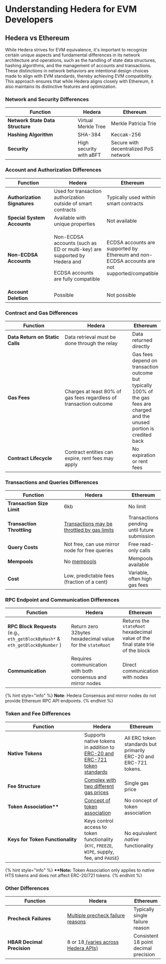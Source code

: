 # Understanding Hedera for EVM Developers

## Hedera vs Ethereum

While Hedera strives for EVM equivalence, it's important to recognize certain unique aspects and fundamental differences in its network architecture and operations, such as the handling of state data structures, hashing algorithms, and the management of accounts and transactions. These distinctions in network behaviors are intentional design choices made to align with EVM standards, thereby achieving EVM compatibility. This approach ensures that while Hedera aligns closely with Ethereum, it also maintains its distinctive features and optimization.

### Network and Security Differences

<table><thead><tr><th width="211">Function</th><th>Hedera</th><th>Ethereum</th></tr></thead><tbody><tr><td><strong>Network State Data Structure</strong></td><td>Virtual Merkle Tree</td><td>Merkle Patricia Trie</td></tr><tr><td><strong>Hashing Algorithm</strong></td><td>SHA-384</td><td>Keccak-256</td></tr><tr><td><strong>Security</strong></td><td>High security with aBFT</td><td>Secure with decentralized PoS network</td></tr></tbody></table>

### Account and Authorization Differences

<table><thead><tr><th width="202.33333333333331">Function</th><th width="296">Hedera</th><th>Ethereum</th></tr></thead><tbody><tr><td><strong>Authorization Signatures</strong></td><td>Used for transaction authorization outside of smart contracts</td><td>Typically used within smart contracts</td></tr><tr><td><strong>Special System Accounts</strong></td><td>Available with unique properties</td><td>Not available</td></tr><tr><td><strong>Non-ECDSA Accounts</strong></td><td><p>Non-ECDSA accounts (such as ED or multi-key) are supported by Hedera and</p><p>ECDSA accounts are fully compatible</p></td><td>ECDSA accounts are supported by Ethereum and non-ECDSA accounts are not supported/compatible</td></tr><tr><td><strong>Account Deletion</strong></td><td>Possible</td><td>Not possible</td></tr></tbody></table>

### Contract and Gas Differences

<table><thead><tr><th width="210.33333333333331">Function</th><th width="252">Hedera</th><th>Ethereum</th></tr></thead><tbody><tr><td><strong>Data Return on Static Calls</strong></td><td>Data retrieval must be done through the relay</td><td>Data returned directly</td></tr><tr><td><strong>Gas Fees</strong></td><td>Charges at least 80% of gas fees regardless of transaction outcome</td><td>Gas fees depend on transaction outcome but typically 100% of the gas fees are charged and the unused portion is credited back</td></tr><tr><td><strong>Contract Lifecycle</strong></td><td>Contract entities can expire, rent fees may apply</td><td>No expiration or rent fees</td></tr></tbody></table>

### Transactions and Queries Differences

<table><thead><tr><th width="212.33333333333331">Function</th><th width="252">Hedera</th><th>Ethereum</th></tr></thead><tbody><tr><td><strong>Transaction Size Limit</strong></td><td>6kb</td><td>No limit</td></tr><tr><td><strong>Transaction Throttling</strong></td><td><a href="deploying-smart-contracts/#gas-limit">Transactions may be throttled by gas limits</a></td><td>Transactions pending until future submission</td></tr><tr><td><strong>Query Costs</strong></td><td>Not free, can use mirror node for free queries</td><td>Free read-only calls</td></tr><tr><td><strong>Mempools</strong></td><td>No <a href="../../support-and-community/glossary.md#mempool">mempools</a></td><td>Mempools available</td></tr><tr><td><strong>Cost</strong></td><td>Low, predictable fees (fraction of a cent)</td><td>Variable, often high gas fees</td></tr></tbody></table>

### RPC Endpoint and Communication Differences

<table><thead><tr><th width="259">Function</th><th width="244">Hedera</th><th>Ethereum</th></tr></thead><tbody><tr><td><strong>RPC Block Requests</strong> (e.g., <code>eth_getBlockByHash*</code> & <code>eth_getBlockByNumber</code> )</td><td>Return zero 32bytes hexadecimal value for the <code>stateRoot</code></td><td>Returns the <code>stateRoot</code> hexadecimal value of the final state trie of the block</td></tr><tr><td><strong>Communication</strong></td><td>Requires communication with both consensus and mirror nodes</td><td>Direct communication with nodes</td></tr></tbody></table>

{% hint style="info" %}
**Note**: Hedera Consensus and mirror nodes do not provide Ethereum RPC API endpoints.
{% endhint %}

### Token and Fee Differences

<table><thead><tr><th width="232.33333333333331">Function</th><th>Hedera</th><th>Ethereum</th></tr></thead><tbody><tr><td><strong>Native Tokens</strong></td><td>Supports native tokens in addition to <a href="tokens-managed-by-smart-contracts/">ERC-20 and ERC-721 token standards</a></td><td>All ERC token standards but primarily ERC-20 and ERC-721 tokens.</td></tr><tr><td><strong>Fee Structure</strong></td><td><a href="deploying-smart-contracts/#gas-schedule-and-fees">Complex with two different gas prices</a></td><td>Single gas price</td></tr><tr><td><strong>Token Association**</strong></td><td><a href="../../sdks-and-apis/sdks/token-service/associate-tokens-to-an-account.md">Concept of token association</a></td><td>No concept of token association</td></tr><tr><td><strong>Keys for Token Functionality</strong></td><td>Keys control access to token functionality (<code>KYC</code>, <code>FREEZE</code>, <code>WIPE</code>, supply, fee, and <code>PAUSE</code>)</td><td>No equivalent <em>native</em> functionality</td></tr></tbody></table>

{% hint style="info" %}
**\*\*Note:** Token Association only applies to _native_ HTS tokens and does not affect ERC-20/721 tokens.
{% endhint %}

### Other Differences

<table><thead><tr><th width="238">Function</th><th width="274.3333333333333">Hedera</th><th>Ethereum</th></tr></thead><tbody><tr><td><strong>Precheck Failures</strong></td><td><a href="../../sdks-and-apis/hedera-api/miscellaneous/responsecode.md">Multiple precheck failure reasons</a></td><td>Typically single failure reason</td></tr><tr><td><strong>HBAR Decimal Precision</strong></td><td>8 or 18<a href="../../sdks-and-apis/sdks/hbars.md#hbar-decimal-places"> (varies across Hedera APIs)</a></td><td>Consistent 18 point decimal precision</td></tr></tbody></table>
